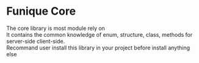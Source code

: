 # Funique Core

The core library is most module rely on\
It contains the common knowledge of enum, structure, class, methods for server-side client-side.\
Recommand user install this library in your project before install anything else
